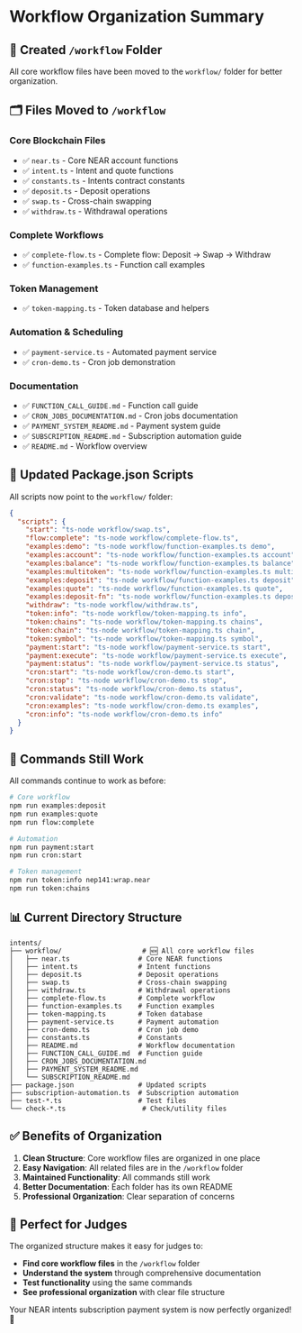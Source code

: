 # Workflow Organization Summary

## 📁 **Created `/workflow` Folder**

All core workflow files have been moved to the `workflow/` folder for better organization.

## 🗂️ **Files Moved to `/workflow`**

### **Core Blockchain Files**
- ✅ `near.ts` - Core NEAR account functions
- ✅ `intent.ts` - Intent and quote functions  
- ✅ `constants.ts` - Intents contract constants
- ✅ `deposit.ts` - Deposit operations
- ✅ `swap.ts` - Cross-chain swapping
- ✅ `withdraw.ts` - Withdrawal operations

### **Complete Workflows**
- ✅ `complete-flow.ts` - Complete flow: Deposit → Swap → Withdraw
- ✅ `function-examples.ts` - Function call examples

### **Token Management**
- ✅ `token-mapping.ts` - Token database and helpers

### **Automation & Scheduling**
- ✅ `payment-service.ts` - Automated payment service
- ✅ `cron-demo.ts` - Cron job demonstration

### **Documentation**
- ✅ `FUNCTION_CALL_GUIDE.md` - Function call guide
- ✅ `CRON_JOBS_DOCUMENTATION.md` - Cron jobs documentation
- ✅ `PAYMENT_SYSTEM_README.md` - Payment system guide
- ✅ `SUBSCRIPTION_README.md` - Subscription automation guide
- ✅ `README.md` - Workflow overview

## 🔧 **Updated Package.json Scripts**

All scripts now point to the `workflow/` folder:

```json
{
  "scripts": {
    "start": "ts-node workflow/swap.ts",
    "flow:complete": "ts-node workflow/complete-flow.ts",
    "examples:demo": "ts-node workflow/function-examples.ts demo",
    "examples:account": "ts-node workflow/function-examples.ts account",
    "examples:balance": "ts-node workflow/function-examples.ts balance",
    "examples:multitoken": "ts-node workflow/function-examples.ts multitoken",
    "examples:deposit": "ts-node workflow/function-examples.ts deposit",
    "examples:quote": "ts-node workflow/function-examples.ts quote",
    "examples:deposit-fn": "ts-node workflow/function-examples.ts deposit-fn",
    "withdraw": "ts-node workflow/withdraw.ts",
    "token:info": "ts-node workflow/token-mapping.ts info",
    "token:chains": "ts-node workflow/token-mapping.ts chains",
    "token:chain": "ts-node workflow/token-mapping.ts chain",
    "token:symbol": "ts-node workflow/token-mapping.ts symbol",
    "payment:start": "ts-node workflow/payment-service.ts start",
    "payment:execute": "ts-node workflow/payment-service.ts execute",
    "payment:status": "ts-node workflow/payment-service.ts status",
    "cron:start": "ts-node workflow/cron-demo.ts start",
    "cron:stop": "ts-node workflow/cron-demo.ts stop",
    "cron:status": "ts-node workflow/cron-demo.ts status",
    "cron:validate": "ts-node workflow/cron-demo.ts validate",
    "cron:examples": "ts-node workflow/cron-demo.ts examples",
    "cron:info": "ts-node workflow/cron-demo.ts info"
  }
}
```

## 🚀 **Commands Still Work**

All commands continue to work as before:

```bash
# Core workflow
npm run examples:deposit
npm run examples:quote
npm run flow:complete

# Automation
npm run payment:start
npm run cron:start

# Token management
npm run token:info nep141:wrap.near
npm run token:chains
```

## 📊 **Current Directory Structure**

```
intents/
├── workflow/                    # 🆕 All core workflow files
│   ├── near.ts                 # Core NEAR functions
│   ├── intent.ts               # Intent functions
│   ├── deposit.ts              # Deposit operations
│   ├── swap.ts                 # Cross-chain swapping
│   ├── withdraw.ts             # Withdrawal operations
│   ├── complete-flow.ts        # Complete workflow
│   ├── function-examples.ts    # Function examples
│   ├── token-mapping.ts        # Token database
│   ├── payment-service.ts      # Payment automation
│   ├── cron-demo.ts            # Cron job demo
│   ├── constants.ts            # Constants
│   ├── README.md               # Workflow documentation
│   ├── FUNCTION_CALL_GUIDE.md  # Function guide
│   ├── CRON_JOBS_DOCUMENTATION.md
│   ├── PAYMENT_SYSTEM_README.md
│   └── SUBSCRIPTION_README.md
├── package.json                # Updated scripts
├── subscription-automation.ts  # Subscription automation
├── test-*.ts                   # Test files
└── check-*.ts                   # Check/utility files
```

## ✅ **Benefits of Organization**

1. **Clean Structure**: Core workflow files are organized in one place
2. **Easy Navigation**: All related files are in the `/workflow` folder
3. **Maintained Functionality**: All commands still work
4. **Better Documentation**: Each folder has its own README
5. **Professional Organization**: Clear separation of concerns

## 🎯 **Perfect for Judges**

The organized structure makes it easy for judges to:
- **Find core workflow files** in the `/workflow` folder
- **Understand the system** through comprehensive documentation
- **Test functionality** using the same commands
- **See professional organization** with clear file structure

Your NEAR intents subscription payment system is now perfectly organized! 🚀
